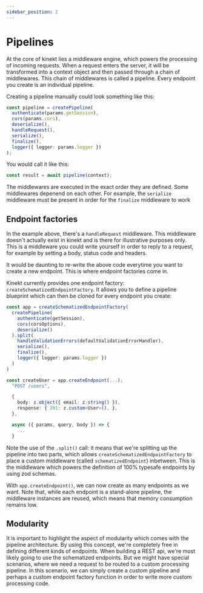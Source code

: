 ```yaml
---
sidebar_position: 2
---
```


# Pipelines

At the core of kinekt lies a middleware engine, which powers the processing of incoming requests. When a request enters the server, it will be transformed into a context object and then passed through a chain of middlewares. This chain of middlewares is called a pipeline. Every endpoint you create is an individual pipeline.

Creating a pipeline manually could look something like this:

```TypeScript
const pipeline = createPipeline(
  authenticate(params.getSession),
  cors(params.cors),
  deserialize(),
  handleRequest(),
  serialize(),
  finalize(),
  logger({ logger: params.logger })
);
```

You would call it like this:

```TypeScript
const result = await pipeline(context);
```

The middlewares are executed in the exact order they are defined. Some middlewares depenend on each other. For example, the `serialize` middleware must be present in order for the `finalize` middleware to work

## Endpoint factories

In the example above, there's a `handleRequest` middleware. This middleware doesn't actually exist in kinekt and is there for illustrative purposes only. This is a middleware you could write yourself in order to reply to a request, for example by setting a body, status code and headers.

It would be daunting to re-write the above code everytime you want to create a new endpoint. This is where endpoint factories come in.

Kinekt currently provides one endpoint factory: `createSchematizedEndpointFactory`. It allows you to define a pipeline blueprint which can then be cloned for every endpoint you create:

```TypeScript
const app = createSchematizedEndpointFactory(
  createPipeline(
    authenticate(getSession),
    cors(corsOptions),
    deserialize()
  ).split(
    handleValidationErrors(defaultValidationErrorHandler),
    serialize(),
    finalize(),
    logger({ logger: params.logger })
  )
)

const createUser = app.createEndpoint(...);
  "POST /users",

  {
    body: z.object({ email: z.string() }),
    response: { 201: z.custom<User>(), },
  },

  async ({ params, query, body }) => {
    ...
  }
```

Note the use of the `.split()` call: it means that we're splitting up the pipeline into two parts, which allows `createSchematizedEndpointFactory` to place a custom middleware (called `schematizedEndpoint`) inbetween. This is the middleware which powers the definition of 100% typesafe endpoints by using zod schemas.

With `app.createEndpoint()`, we can now create as many endpoints as we want. Note that, while each endpoint is a stand-alone pipeline, the middleware instances are reused, which means that memory consumption remains low.

## Modularity

It is important to highlight the aspect of modularity which comes with the pipeline architecture. By using this concept, we're completely free in defining different kinds of endpoints. When building a REST api, we're most likely going to use the schematized endpoints. But we might have special scenarios, where we need a request to be routed to a custom processing pipeline. In this scenario, we can simply create a custom pipeline and perhaps a custom endpoint factory function in order to write more custom processing code.
